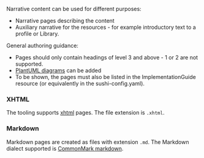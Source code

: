 Narrative content can be used for different purposes:
* Narrative pages describing the content
* Auxiliary narrative for the resources - for example introductory text to a profile or Library.

General authoring guidance:

* Pages should only contain headings of level 3 and above - 1 or 2 are not supported. 
* [PlantUML diagrams](http://build.fhir.org/ig/FHIR/ig-guidance/diagrams.html) can be added
* To be shown, the pages must also be listed in the ImplementationGuide resource (or equivalently in the sushi-config.yaml).

### XHTML 
The tooling supports [xhtml](https://www.w3.org/TR/xhtml1/) pages. The file extension is `.xhtml`.

### Markdown
Markdown pages are created as files with extension `.md`. The Markdown dialect supported is [CommonMark markdown](https://commonmark.org/).

